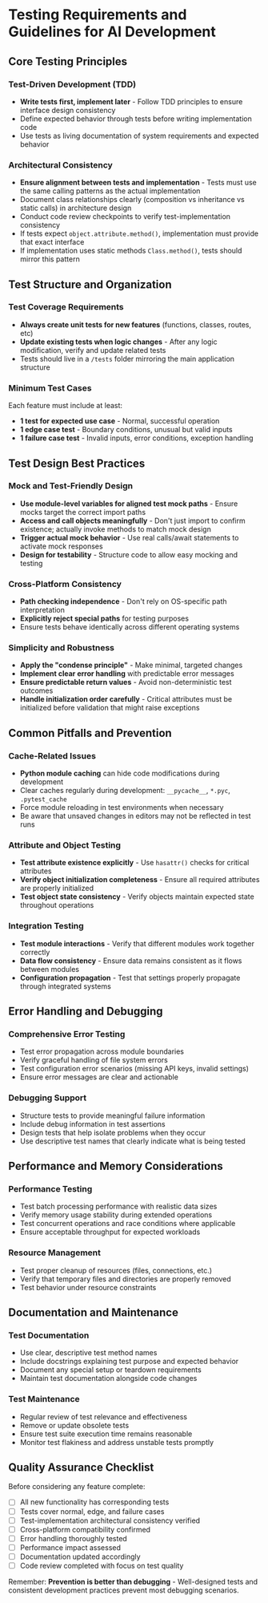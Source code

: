 # Testing Requirements and Guidelines for AI Development

## Core Testing Principles

### Test-Driven Development (TDD)
- **Write tests first, implement later** - Follow TDD principles to ensure interface design consistency
- Define expected behavior through tests before writing implementation code
- Use tests as living documentation of system requirements and expected behavior

### Architectural Consistency
- **Ensure alignment between tests and implementation** - Tests must use the same calling patterns as the actual implementation
- Document class relationships clearly (composition vs inheritance vs static calls) in architecture design
- Conduct code review checkpoints to verify test-implementation consistency
- If tests expect `object.attribute.method()`, implementation must provide that exact interface
- If implementation uses static methods `Class.method()`, tests should mirror this pattern

## Test Structure and Organization

### Test Coverage Requirements
- **Always create unit tests for new features** (functions, classes, routes, etc)
- **Update existing tests when logic changes** - After any logic modification, verify and update related tests
- Tests should live in a `/tests` folder mirroring the main application structure

### Minimum Test Cases
Each feature must include at least:
- **1 test for expected use case** - Normal, successful operation
- **1 edge case test** - Boundary conditions, unusual but valid inputs
- **1 failure case test** - Invalid inputs, error conditions, exception handling

## Test Design Best Practices

### Mock and Test-Friendly Design
- **Use module-level variables for aligned test mock paths** - Ensure mocks target the correct import paths
- **Access and call objects meaningfully** - Don't just import to confirm existence; actually invoke methods to match mock design
- **Trigger actual mock behavior** - Use real calls/await statements to activate mock responses
- **Design for testability** - Structure code to allow easy mocking and testing

### Cross-Platform Consistency
- **Path checking independence** - Don't rely on OS-specific path interpretation
- **Explicitly reject special paths** for testing purposes
- Ensure tests behave identically across different operating systems

### Simplicity and Robustness
- **Apply the "condense principle"** - Make minimal, targeted changes
- **Implement clear error handling** with predictable error messages
- **Ensure predictable return values** - Avoid non-deterministic test outcomes
- **Handle initialization order carefully** - Critical attributes must be initialized before validation that might raise exceptions

## Common Pitfalls and Prevention

### Cache-Related Issues
- **Python module caching** can hide code modifications during development
- Clear caches regularly during development: `__pycache__`, `*.pyc`, `.pytest_cache`
- Force module reloading in test environments when necessary
- Be aware that unsaved changes in editors may not be reflected in test runs

### Attribute and Object Testing
- **Test attribute existence explicitly** - Use `hasattr()` checks for critical attributes
- **Verify object initialization completeness** - Ensure all required attributes are properly initialized
- **Test object state consistency** - Verify objects maintain expected state throughout operations

### Integration Testing
- **Test module interactions** - Verify that different modules work together correctly
- **Data flow consistency** - Ensure data remains consistent as it flows between modules
- **Configuration propagation** - Test that settings properly propagate through integrated systems

## Error Handling and Debugging

### Comprehensive Error Testing
- Test error propagation across module boundaries
- Verify graceful handling of file system errors
- Test configuration error scenarios (missing API keys, invalid settings)
- Ensure error messages are clear and actionable

### Debugging Support
- Structure tests to provide meaningful failure information
- Include debug information in test assertions
- Design tests that help isolate problems when they occur
- Use descriptive test names that clearly indicate what is being tested

## Performance and Memory Considerations

### Performance Testing
- Test batch processing performance with realistic data sizes
- Verify memory usage stability during extended operations
- Test concurrent operations and race conditions where applicable
- Ensure acceptable throughput for expected workloads

### Resource Management
- Test proper cleanup of resources (files, connections, etc.)
- Verify that temporary files and directories are properly removed
- Test behavior under resource constraints

## Documentation and Maintenance

### Test Documentation
- Use clear, descriptive test method names
- Include docstrings explaining test purpose and expected behavior
- Document any special setup or teardown requirements
- Maintain test documentation alongside code changes

### Test Maintenance
- Regular review of test relevance and effectiveness
- Remove or update obsolete tests
- Ensure test suite execution time remains reasonable
- Monitor test flakiness and address unstable tests promptly

## Quality Assurance Checklist

Before considering any feature complete:
- [ ] All new functionality has corresponding tests
- [ ] Tests cover normal, edge, and failure cases
- [ ] Test-implementation architectural consistency verified
- [ ] Cross-platform compatibility confirmed
- [ ] Error handling thoroughly tested
- [ ] Performance impact assessed
- [ ] Documentation updated accordingly
- [ ] Code review completed with focus on test quality

Remember: **Prevention is better than debugging** - Well-designed tests and consistent development practices prevent most debugging scenarios.
